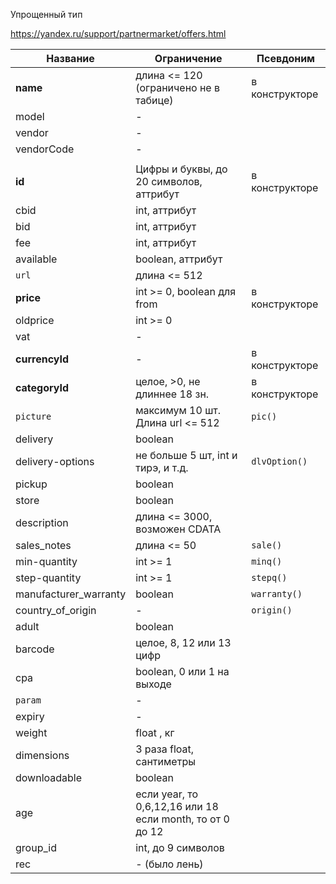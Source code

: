 Упрощенный тип

https://yandex.ru/support/partnermarket/offers.html

Название	 			| 			Ограничение						| Псевдоним	
----------------------- | 			------------- 					|------------
**name**				| длина <= 120<br>(ограничено не в табице)	| в конструкторе
model 					|						-					|
vendor					|						-					|
vendorCode				|						-					|
|						|		  									|  
**id** 					| Цифры и буквы, до 20 символов, аттрибут	| в конструкторе
cbid 					| 			int, аттрибут					|
bid 					| 			int, аттрибут					|
fee 					| 			int, аттрибут					|
available				|			boolean, аттрибут				|
`url`					|		 длина <= 512						| 
**price**				| 	int >= 0, boolean для from 				| в конструкторе 
oldprice 				| 					int >= 0				|
vat 					|						-					|
**currencyId**			|						-					| в конструкторе
**categoryId**			| 		целое, >0, не длиннее 18 зн.		| в конструкторе
`picture`				| 	максимум 10 шт. Длина url <= 512 		| `pic()`
delivery				|			boolean							|
delivery-options		| не больше 5 шт, int и тирэ, и т.д.		| `dlvOption()`
pickup					|					boolean					|
store					|					boolean					|
description				| 		длина <= 3000, возможен CDATA		|
sales_notes				| 				длина <= 50					|  `sale()`
min-quantity 			| 			int >= 1						| `minq()`
step-quantity			| 			int >= 1						| `stepq()`
manufacturer_warranty	|			boolean							| `warranty()`
country_of_origin		|						-					| `origin()`
adult					|					boolean					|
barcode					| 			целое, 8, 12 или 13 цифр		|
cpa						| 			boolean, 0 или 1 на выходе		|
`param`					|						-					| 
expiry					|						-					| 
weight					| 					float , кг				|
dimensions				| 		3 раза float, сантиметры			|
downloadable			|					boolean					|
age						| если year, то 0,6,12,16 или 18 <br> если month, то от 0 до 12| 
group_id				| 		int, до 9 символов 					|
rec						|			-	(было лень)					| 




